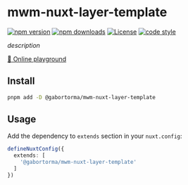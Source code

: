 # mwm-nuxt-layer-template

[![npm version][npm-version-src]][npm-version-href]
[![npm downloads][npm-downloads-src]][npm-downloads-href]
[![License][license-src]][license-href]
[![code style][code-style-src]][code-style-href]

_description_

[🏀 Online playground](https://stackblitz.com/github/gabortorma/mwm-nuxt-layer-template?file=playground%2Fapp.vue)

## Install

```bash
pnpm add -D @gabortorma/mwm-nuxt-layer-template
```

## Usage

Add the dependency to `extends` section in your `nuxt.config`:

```ts
defineNuxtConfig({
  extends: [
    '@gabortorma/mwm-nuxt-layer-template'
  ]
})
```

<!-- Badges -->

[npm-version-src]: https://img.shields.io/npm/v/@gabortorma/mwm-nuxt-layer-template/latest.svg?style=flat&colorA=18181B&colorB=28CF8D
[npm-version-href]: https://npmjs.com/package/@gabortorma/mwm-nuxt-layer-template
[npm-downloads-src]: https://img.shields.io/npm/dm/@gabortorma/mwm-nuxt-layer-template.svg?style=flat&colorA=18181B&colorB=28CF8D
[npm-downloads-href]: https://npmjs.com/package/@gabortorma/mwm-nuxt-layer-template
[license-src]: https://img.shields.io/npm/l/@gabortorma/mwm-nuxt-layer-template.svg?style=flat&colorA=18181B&colorB=28CF8D
[license-href]: https://npmjs.com/package/@gabortorma/mwm-nuxt-layer-template
[code-style-src]: https://antfu.me/badge-code-style.svg
[code-style-href]: https://github.com/gabortorma/antfu-eslint-config
